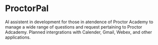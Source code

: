 # ProctorPal

AI assistent in development for those in atendence of Proctor Academy to manage a wide range of questions and request pertaining to Proctor Adcademy. Planned intergrations with Calender, Gmail, Webex, and other applications.
